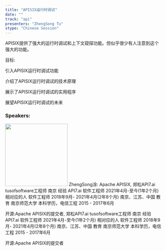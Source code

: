 ```yaml
---
title: "APISIX运行时调试"
date: "" 
track: "api"
presenters: "ZhengSong Tu"
stype: "Chinese Session"
---
```

APISIX提供了强大的运行时调试和上下文窥探功能。但似乎很少有人注意到这个强大的功能。

目标:

引入APISIX运行时调试功能

介绍了APISIX运行时调试的技术原理

展示了APISIX运行时调试的实用程序

展望APISIX运行时调试的未来
 ### Speakers: 
 <img src="images/speaker/1032.png" width="200" />
 ZhengSong涂: Apache APISIX, 郑松API7.ai tusofsoftware工程师
南京
经验
API7.ai
软件工程师
2021年4月-至今(1年2个月)
相对应的人
软件工程师
2018年9月- 2021年4月(2年8个月)
南京、江苏、中国
教育
南京师范大学
本科学历，电信工程
2015 - 2017年6月

开源:Apache APISIX的提交者, 郑松API7.ai tusofsoftware工程师
南京
经验
API7.ai
软件工程师
2021年4月-至今(1年2个月)
相对应的人
软件工程师
2018年9月- 2021年4月(2年8个月)
南京、江苏、中国
教育
南京师范大学
本科学历，电信工程
2015 - 2017年6月

开源:Apache APISIX的提交者
 